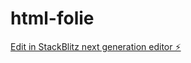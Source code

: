 # html-folie

[Edit in StackBlitz next generation editor ⚡️](https://stackblitz.com/~/github.com/vai/html-folie)